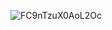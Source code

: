 ![FC9nTzuX0AoL2Oc](https://github.com/user-attachments/assets/5b352cd7-f1b5-40e8-998c-bfe74458b4aa)
